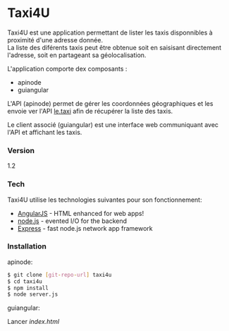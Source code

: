 # Taxi4U

Taxi4U est une application permettant de lister les taxis disponnibles à proximité d'une adresse donnée.<br />
La liste des diférents taxis peut être obtenue soit en saisisant directement l'adresse, soit en partageant sa géolocalisation.

L'application comporte dex composants :
  - apinode
  - guiangular

L'API (apinode) permet de gérer les coordonnées géographiques et les envoie ver l'API [le.taxi][df1] afin de récupérer la liste des taxis.

Le client associé (guiangular) est une interface web communiquant avec l'API et affichant les taxis.

### Version
1.2

### Tech

Taxi4U utilise les technologies suivantes pour son fonctionnement:

* [AngularJS] - HTML enhanced for web apps!
* [node.js] - evented I/O for the backend
* [Express] - fast node.js network app framework


### Installation

apinode:

```sh
$ git clone [git-repo-url] taxi4u
$ cd taxi4u
$ npm install
$ node server.js
```

guiangular:

Lancer *index.html*



   [dill]: <https://github.com/joemccann/dillinger>
   [git-repo-url]: <https://github.com/aliascorporation/taxi4u.git>
   [df1]: <http://http://le.taxi/>
   [marked]: <https://github.com/chjj/marked>
   [Ace Editor]: <http://ace.ajax.org>
   [node.js]: <http://nodejs.org>
   [Twitter Bootstrap]: <http://twitter.github.com/bootstrap/>
   [keymaster.js]: <https://github.com/madrobby/keymaster>
   [express]: <http://expressjs.com>
   [AngularJS]: <http://angularjs.org>


